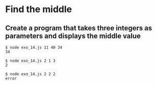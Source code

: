 # Find the middle

## Create a program that takes three integers as parameters and displays the middle value

```
$ node exo_14.js 11 40 34
34

$ node exo_14.js 2 1 3
2

$ node exo_14.js 2 2 2
error
```
